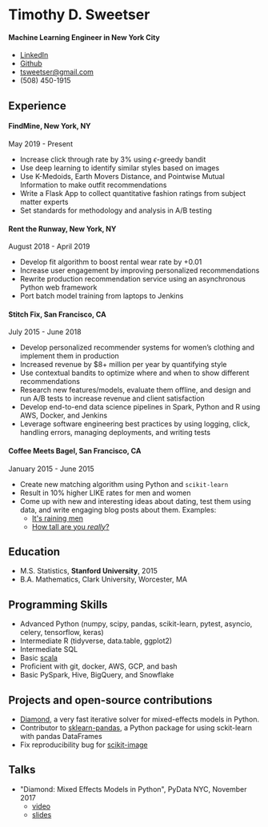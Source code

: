 # Timothy D. Sweetser
#### Machine Learning Engineer in New York City

* [LinkedIn](https://www.linkedin.com/in/timothysweetser/)
* [Github](https://github.com/hacktuarial)
* tsweetser@gmail.com
* (508) 450-1915


## Experience
#### FindMine, New York, NY
May 2019 - Present

* Increase click through rate by 3% using $\epsilon$-greedy bandit
* Use deep learning to identify similar styles based on images
* Use K-Medoids, Earth Movers Distance, and Pointwise Mutual Information to make outfit recommendations
* Write a Flask App to collect quantitative fashion ratings from subject matter experts
* Set standards for methodology and analysis in A/B testing

#### Rent the Runway, New York, NY
August 2018 - April 2019

* Develop fit algorithm to boost rental wear rate by +0.01
* Increase user engagement by improving personalized recommendations
* Rewrite production recommendation service using an asynchronous Python web framework
* Port batch model training from laptops to Jenkins


#### Stitch Fix, San Francisco, CA
July 2015 - June 2018

* Develop personalized recommender systems for women’s clothing and implement them in production
* Increased revenue by $8+ million per year by quantifying style
* Use contextual bandits to optimize where and when to show different recommendations
* Research new features/models, evaluate them offline, and design and run A/B tests to increase revenue and client satisfaction
* Develop end-to-end data science pipelines in Spark, Python and R using AWS, Docker, and Jenkins
* Leverage software engineering best practices by using logging, click, handling errors, managing deployments, and writing tests


#### Coffee Meets Bagel, San Francisco, CA
January 2015 - June 2015

* Create new matching algorithm using Python and `scikit-learn`
* Result in 10% higher LIKE rates for men and women
* Come up with new and interesting ideas about dating, test them using data, and write engaging blog posts about them. Examples:
	* [It's raining men](https://coffeemeetsbagel.com/blog/index.php/dating-statistics/raining-men/)
	* [How tall are you _really_?](https://coffeemeetsbagel.com/blog/index.php/dating-statistics/how-tall-are-you-really/)


## Education
* M.S. Statistics, **Stanford University**, 2015
* B.A. Mathematics, Clark University, Worcester, MA

## Programming Skills
* Advanced Python (numpy, scipy, pandas, scikit-learn, pytest, asyncio, celery, tensorflow, keras)
* Intermediate R (tidyverse, data.table, ggplot2)
* Intermediate SQL
* Basic [scala](http://github.com/hacktuarial/sudoku)
* Proficient with git, docker, AWS, GCP, and bash
* Basic PySpark, Hive, BigQuery, and Snowflake

## Projects and open-source contributions
* [Diamond](https://github.com/stitchfix/diamond), a very fast iterative solver for mixed-effects models in Python.
* Contributor to [sklearn-pandas](https://github.com/scikit-learn-contrib/sklearn-pandas), a Python package for using sckit-learn with pandas DataFrames
* Fix reproducibility bug for [scikit-image](https://github.com/scikit-image/scikit-image/pull/4251)

## Talks
* "Diamond: Mixed Effects Models in Python", PyData NYC, November 2017
	* [video](https://www.youtube.com/watch?v=jrprjZEX9gU)
	* [slides](https://www.slideshare.net/PyData/diamond-mixed-effects-models-in-python)
